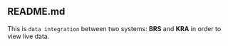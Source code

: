 ## README.md
This is `data integration` between two systems: **BRS** and **KRA** in order to view live data.
